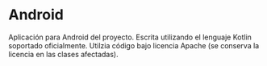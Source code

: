 # Android

Aplicación para Android del proyecto. Escrita utilizando el lenguaje Kotlin soportado oficialmente. Utilzia código bajo licencia Apache (se conserva la licencia en las clases afectadas).
